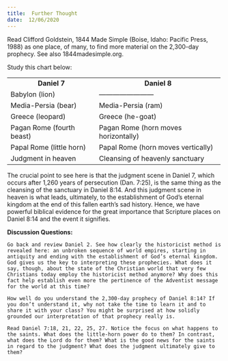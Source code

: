 ```yaml
---
title:  Further Thought
date:  12/06/2020
---
```


Read Clifford Goldstein, 1844 Made Simple (Boise, Idaho: Pacific Press, 1988) as one place, of many, to find more material on the 2,300-day prophecy. See also 1844madesimple.org.

Study this chart below:

<table align="center" border="0" cellpadding="0" cellspacing="0" style="width:500px"><tbody><tr><td style="text-align: center;"><strong>Daniel 7</strong></td><td style="text-align: center;"><strong>Daniel 8</strong></td></tr><tr><td>Babylon (lion)</td><td>————————</td></tr><tr><td>Media-Persia (bear)</td><td>Media-Persia (ram)</td></tr><tr><td>Greece (leopard)</td><td>Greece (he-goat)</td></tr><tr><td>Pagan Rome (fourth beast)</td><td>Pagan Rome (horn moves horizontally)</td></tr><tr><td>Papal Rome (little horn)</td><td>Papal Rome (horn moves vertically)</td></tr><tr><td>Judgment in heaven</td><td>Cleansing of heavenly sanctuary</td></tr></tbody></table>

The crucial point to see here is that the judgment scene in Daniel 7, which occurs after 1,260 years of persecution (Dan. 7:25), is the same thing as the cleansing of the sanctuary in Daniel 8:14. And this judgment scene in heaven is what leads, ultimately, to the establishment of God’s eternal kingdom at the end of this fallen earth’s sad history. Hence, we have powerful biblical evidence for the great importance that Scripture places on Daniel 8:14 and the event it signifies.

**Discussion Questions:**

`Go back and review Daniel 2. See how clearly the historicist method is revealed here: an unbroken sequence of world empires, starting in antiquity and ending with the establishment of God’s eternal kingdom. God gives us the key to interpreting these prophecies. What does it say, though, about the state of the Christian world that very few Christians today employ the historicist method anymore? Why does this fact help establish even more the pertinence of the Adventist message for the world at this time?`

`How well do you understand the 2,300-day prophecy of Daniel 8:14? If you don’t understand it, why not take the time to learn it and to share it with your class? You might be surprised at how solidly grounded our interpretation of that prophecy really is.`

`Read Daniel 7:18, 21, 22, 25, 27. Notice the focus on what happens to the saints. What does the little-horn power do to them? In contrast, what does the Lord do for them? What is the good news for the saints in regard to the judgment? What does the judgment ultimately give to them?`